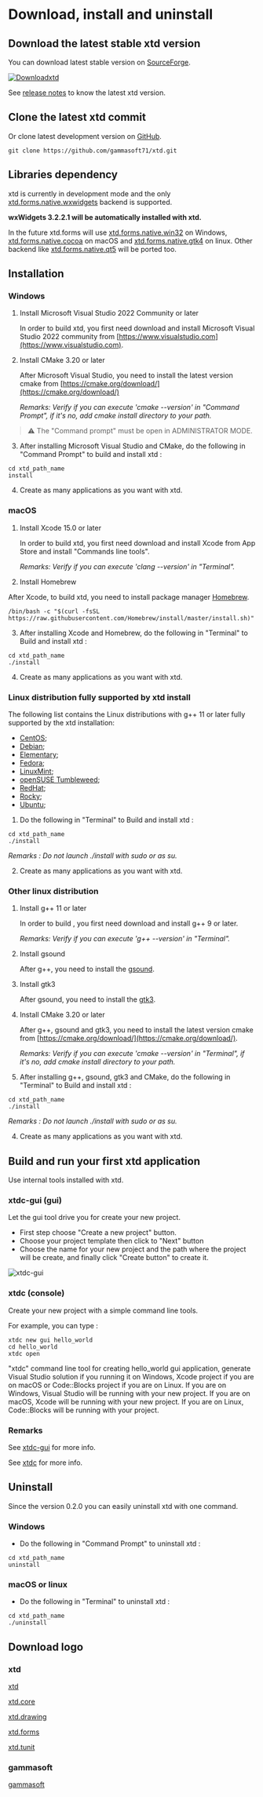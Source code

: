# Download, install and uninstall

## Download the latest stable xtd version

You can download latest stable version on [SourceForge](https://sourceforge.net/projects/xtdpro/).

[![Downloadxtd](https://a.fsdn.com/con/app/sf-download-button)](https://sourceforge.net/projects/xtdpro/files/latest/download)

See [release notes](/docs/documentation/release_notes) to know the latest xtd version.

## Clone the latest xtd commit

Or clone latest development version on [GitHub](https://github.com/gammasoft71/xtd).

```shell
git clone https://github.com/gammasoft71/xtd.git
```

## Libraries dependency

xtd is currently in development mode and the only [xtd.forms.native.wxwidgets](https://github.com/gammasoft71/xtd/tree/master/src/xtd.forms.native.wxwidgets/README.md) backend is supported.

**wxWidgets 3.2.2.1 will be automatically installed with xtd.**

In the future xtd.forms will use [xtd.forms.native.win32](https://github.com/gammasoft71/xtd/tree/master/src/xtd.forms.native.win32/README.md) on Windows, [xtd.forms.native.cocoa](https://github.com/gammasoft71/xtd/tree/master/src/xtd.forms.native.cocoa/README.md) on macOS and [xtd.forms.native.gtk4](https://github.com/gammasoft71/xtd/tree/master/src/xtd.forms.native.gtk4/README.md) on linux. Other backend like [xtd.forms.native.qt5](https://github.com/gammasoft71/xtd/tree/master/src/xtd.forms.native.qt5/README.md) will be ported too.

## Installation

### Windows

1. Install Microsoft Visual Studio 2022 Community or later
  
   In order to build xtd, you first need download and install Microsoft Visual Studio 2022 community from [https://www.visualstudio.com](https://www.visualstudio.com).

2. Install CMake 3.20 or later
  
   After Microsoft Visual Studio, you need to install the latest version cmake from [https://cmake.org/download/](https://cmake.org/download/)

   *Remarks: Verify if you can execute 'cmake --version' in "Command Prompt", if it's no, add cmake install directory to your path.*

> :warning: The "Command prompt" must be open in ADMINISTRATOR MODE.

3. After installing Microsoft Visual Studio and CMake, do the following in "Command Prompt" to build and install xtd :

```shell
cd xtd_path_name
install
```

4. Create as many applications as you want with xtd.

### macOS

1. Install Xcode 15.0 or later
  
   In order to build xtd, you first need download and install Xcode from App Store and install "Commands line tools".

   *Remarks: Verify if you can execute 'clang --version' in "Terminal".*

2. Install Homebrew
  
  After Xcode, to build xtd, you need to install package manager [Homebrew](https://brew.sh).
  
```shell
/bin/bash -c "$(curl -fsSL https://raw.githubusercontent.com/Homebrew/install/master/install.sh)"
```

3. After installing Xcode and Homebrew, do the following in "Terminal" to Build and install xtd :

```shell
cd xtd_path_name
./install
```

4. Create as many applications as you want with xtd.

### Linux distribution fully supported by xtd install 

The following list contains the Linux distributions with g++ 11 or later fully supported by the xtd installation:

* [CentOS](https://www.centos.org/);
* [Debian](https://www.debian.org/);
* [Elementary](https://elementary.io/);
* [Fedora](https://getfedora.org/);
* [LinuxMint](https://www.linuxmint.com/);
* [openSUSE Tumbleweed](https://get.opensuse.org/tumbleweed/);
* [RedHat](https://www.redhat.com/);
* [Rocky](https://rockylinux.org/);
* [Ubuntu](https://ubuntu.com/);

1. Do the following in "Terminal" to Build and install xtd :

```shell
cd xtd_path_name
./install
```

*Remarks : Do not launch ./install with sudo or as su.* 

2. Create as many applications as you want with xtd.

### Other linux distribution

1. Install g++ 11 or later
  
   In order to build , you first need download and install g++ 9 or later.

   *Remarks: Verify if you can execute 'g++ --version' in "Terminal".*

2. Install gsound
  
   After g++, you need to install the [gsound](https://wiki.gnome.org/Projects/GSound).

3. Install gtk3
  
   After gsound, you need to install the [gtk3](https://www.gtk.org).

4. Install CMake 3.20 or later
  
   After g++, gsound and gtk3, you need to install the latest version cmake from [https://cmake.org/download/](https://cmake.org/download/).

   *Remarks: Verify if you can execute 'cmake --version' in "Terminal", if it's no, add cmake install directory to your path.*

5. After installing g++, gsound, gtk3 and CMake, do the following in "Terminal" to Build and install xtd :

```shell
cd xtd_path_name
./install
```

*Remarks : Do not launch ./install with sudo or as su.* 

4. Create as many applications as you want with xtd.

## Build and run your first xtd application

Use internal tools installed with xtd.

### xtdc-gui (gui)

Let the gui tool drive you for create your new project.

* First step choose "Create a new project" button.
* Choose your project template then click to "Next" button
* Choose the name for your new project and the path where the project will be create, and finally click "Create button" to create it.

![xtdc-gui](/pictures/xtdc-gui.gif)

### xtdc (console)

Create your new project with a simple command line tools.

For example, you can type :

```shell
xtdc new gui hello_world
cd hello_world
xtdc open
```

"xtdc" command line tool for creating hello_world gui application, generate Visual Studio solution if you running it on Windows, Xcode project if you are on macOS or Code::Blocks project if you are on Linux. If you are on Windows, Visual Studio will be running with your new project. If you are on macOS, Xcode will be running with your new project. If you are on Linux, Code::Blocks will be running with your project.

### Remarks

See [xtdc-gui](https://github.com/gammasoft71/xtd/blob/master/tools/xtdc-gui/README.md) for more info.

See [xtdc](https://github.com/gammasoft71/xtd/blob/master/tools/xtdc/README.md) for more info.

## Uninstall

Since the version 0.2.0 you can easily uninstall xtd with one command.

### Windows

* Do the following in "Command Prompt" to uninstall xtd :

```shell
cd xtd_path_name
uninstall
```

### macOS or linux

* Do the following in "Terminal" to uninstall xtd :

```shell
cd xtd_path_name
./uninstall
```

## Download logo

### xtd

[xtd](https://github.com/gammasoft71/xtd/blob/master/docs/pictures/logo/xtd.logo.png)

[xtd.core](https://github.com/gammasoft71/xtd/blob/master/docs/pictures/logo/xtd.core.logo.png)

[xtd.drawing](https://github.com/gammasoft71/xtd/blob/master/docs/pictures/logo/xtd.drawing.logo.png)

[xtd.forms](https://github.com/gammasoft71/xtd/blob/master/docs/pictures/logo/xtd.forms.logo.png)

[xtd.tunit](https://github.com/gammasoft71/xtd/blob/master/docs/pictures/logo/xtd.tunit.logo.png)

### gammasoft

[gammasoft](https://github.com/gammasoft71/xtd/blob/master/docs/pictures/logo/gammasoft.logo.png)
